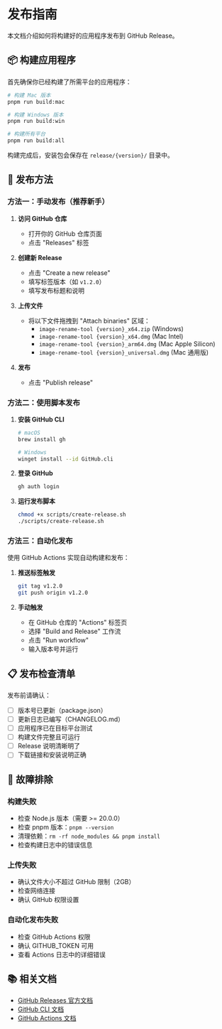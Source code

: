 # 发布指南

本文档介绍如何将构建好的应用程序发布到 GitHub Release。

## 📦 构建应用程序

首先确保你已经构建了所需平台的应用程序：

```bash
# 构建 Mac 版本
pnpm run build:mac

# 构建 Windows 版本
pnpm run build:win

# 构建所有平台
pnpm run build:all
```

构建完成后，安装包会保存在 `release/{version}/` 目录中。

## 🚀 发布方法

### 方法一：手动发布（推荐新手）

1. **访问 GitHub 仓库**
   - 打开你的 GitHub 仓库页面
   - 点击 "Releases" 标签

2. **创建新 Release**
   - 点击 "Create a new release"
   - 填写标签版本（如 `v1.2.0`）
   - 填写发布标题和说明

3. **上传文件**
   - 将以下文件拖拽到 "Attach binaries" 区域：
     - `image-rename-tool {version}_x64.zip` (Windows)
     - `image-rename-tool {version}_x64.dmg` (Mac Intel)
     - `image-rename-tool {version}_arm64.dmg` (Mac Apple Silicon)
     - `image-rename-tool {version}_universal.dmg` (Mac 通用版)

4. **发布**
   - 点击 "Publish release"

### 方法二：使用脚本发布

1. **安装 GitHub CLI**

   ```bash
   # macOS
   brew install gh

   # Windows
   winget install --id GitHub.cli
   ```

2. **登录 GitHub**

   ```bash
   gh auth login
   ```

3. **运行发布脚本**
   ```bash
   chmod +x scripts/create-release.sh
   ./scripts/create-release.sh
   ```

### 方法三：自动化发布

使用 GitHub Actions 实现自动构建和发布：

1. **推送标签触发**

   ```bash
   git tag v1.2.0
   git push origin v1.2.0
   ```

2. **手动触发**
   - 在 GitHub 仓库的 "Actions" 标签页
   - 选择 "Build and Release" 工作流
   - 点击 "Run workflow"
   - 输入版本号并运行

## 📋 发布检查清单

发布前请确认：

- [ ] 版本号已更新（package.json）
- [ ] 更新日志已编写（CHANGELOG.md）
- [ ] 应用程序已在目标平台测试
- [ ] 构建文件完整且可运行
- [ ] Release 说明清晰明了
- [ ] 下载链接和安装说明正确

## 🔧 故障排除

### 构建失败

- 检查 Node.js 版本（需要 >= 20.0.0）
- 检查 pnpm 版本：`pnpm --version`
- 清理依赖：`rm -rf node_modules && pnpm install`
- 检查构建日志中的错误信息

### 上传失败

- 确认文件大小不超过 GitHub 限制（2GB）
- 检查网络连接
- 确认 GitHub 权限设置

### 自动化发布失败

- 检查 GitHub Actions 权限
- 确认 GITHUB_TOKEN 可用
- 查看 Actions 日志中的详细错误

## 📚 相关文档

- [GitHub Releases 官方文档](https://docs.github.com/en/repositories/releasing-projects-on-github)
- [GitHub CLI 文档](https://cli.github.com/manual/)
- [GitHub Actions 文档](https://docs.github.com/en/actions)
